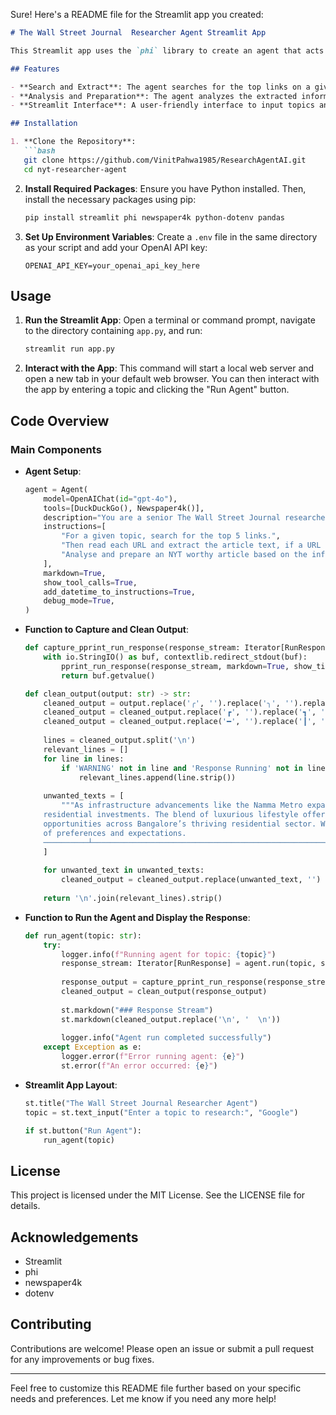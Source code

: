 Sure! Here's a README file for the Streamlit app you created:

```markdown
# The Wall Street Journal  Researcher Agent Streamlit App

This Streamlit app uses the `phi` library to create an agent that acts as a senior researcher for The Wall Street Journal. The agent searches for the top links on a given topic, extracts article text, and prepares a comprehensive article based on the information.

## Features

- **Search and Extract**: The agent searches for the top links on a given topic and extracts article text.
- **Analysis and Preparation**: The agent analyzes the extracted information and prepares a detailed article.
- **Streamlit Interface**: A user-friendly interface to input topics and display the generated articles.

## Installation

1. **Clone the Repository**:
   ```bash
   git clone https://github.com/VinitPahwa1985/ResearchAgentAI.git
   cd nyt-researcher-agent
   ```

2. **Install Required Packages**:
   Ensure you have Python installed. Then, install the necessary packages using pip:
   ```bash
   pip install streamlit phi newspaper4k python-dotenv pandas
   ```

3. **Set Up Environment Variables**:
   Create a `.env` file in the same directory as your script and add your OpenAI API key:
   ```plaintext
   OPENAI_API_KEY=your_openai_api_key_here
   ```

## Usage

1. **Run the Streamlit App**:
   Open a terminal or command prompt, navigate to the directory containing `app.py`, and run:
   ```bash
   streamlit run app.py
   ```

2. **Interact with the App**:
   This command will start a local web server and open a new tab in your default web browser. You can then interact with the app by entering a topic and clicking the "Run Agent" button.

## Code Overview

### Main Components

- **Agent Setup**:
  ```python
  agent = Agent(
      model=OpenAIChat(id="gpt-4o"),
      tools=[DuckDuckGo(), Newspaper4k()],
      description="You are a senior The Wall Street Journal researcher writing an article on a topic.",
      instructions=[
          "For a given topic, search for the top 5 links.",
          "Then read each URL and extract the article text, if a URL isn't available, ignore it.",
          "Analyse and prepare an NYT worthy article based on the information.",
      ],
      markdown=True,
      show_tool_calls=True,
      add_datetime_to_instructions=True,
      debug_mode=True,
  )
  ```

- **Function to Capture and Clean Output**:
  ```python
  def capture_pprint_run_response(response_stream: Iterator[RunResponse]) -> str:
      with io.StringIO() as buf, contextlib.redirect_stdout(buf):
          pprint_run_response(response_stream, markdown=True, show_time=True)
          return buf.getvalue()

  def clean_output(output: str) -> str:
      cleaned_output = output.replace('╭', '').replace('╮', '').replace('│', '').replace('╯', '').replace('╰', '')
      cleaned_output = cleaned_output.replace('┏', '').replace('┓', '').replace('┗', '').replace('┛', '')
      cleaned_output = cleaned_output.replace('━', '').replace('┃', '')
      
      lines = cleaned_output.split('\n')
      relevant_lines = []
      for line in lines:
          if 'WARNING' not in line and 'Response Running' not in line:
              relevant_lines.append(line.strip())
      
      unwanted_texts = [
          """As infrastructure advancements like the Namma Metro expansion and improved road networks continue to bolster Bangalore's real estate market, 2024 presents a promising landscape for
      residential investments. The blend of luxurious lifestyle offerings, strategic locations, and a burgeoning IT industry ensures that both end-users and investors find compelling
      opportunities across Bangalore’s thriving residential sector. Whether seeking a vibrant city life or a serene suburban retreat, the city's diverse offerings cater to a wide spectrum
      of preferences and expectations.
      ──────────┴─────────────────────────────────────────────────────────────────────────────────────────────────────────────────────────────────────────────────────────────────────────────────────────"""
      ]
      
      for unwanted_text in unwanted_texts:
          cleaned_output = cleaned_output.replace(unwanted_text, '')
      
      return '\n'.join(relevant_lines).strip()
  ```

- **Function to Run the Agent and Display the Response**:
  ```python
  def run_agent(topic: str):
      try:
          logger.info(f"Running agent for topic: {topic}")
          response_stream: Iterator[RunResponse] = agent.run(topic, stream=True)
          
          response_output = capture_pprint_run_response(response_stream)
          cleaned_output = clean_output(response_output)
          
          st.markdown("### Response Stream")
          st.markdown(cleaned_output.replace('\n', '  \n'))
          
          logger.info("Agent run completed successfully")
      except Exception as e:
          logger.error(f"Error running agent: {e}")
          st.error(f"An error occurred: {e}")
  ```

- **Streamlit App Layout**:
  ```python
  st.title("The Wall Street Journal Researcher Agent")
  topic = st.text_input("Enter a topic to research:", "Google")

  if st.button("Run Agent"):
      run_agent(topic)
  ```

## License

This project is licensed under the MIT License. See the LICENSE file for details.

## Acknowledgements

- Streamlit
- phi
- newspaper4k
- dotenv

## Contributing

Contributions are welcome! Please open an issue or submit a pull request for any improvements or bug fixes.

---

Feel free to customize this README file further based on your specific needs and preferences. Let me know if you need any more help!